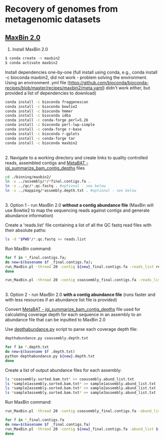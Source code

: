 # Recovery of genomes from metagenomic datasets

## [MaxBin 2.0](https://academic.oup.com/bioinformatics/article/32/4/605/1744462?login=true)

1. Install MaxBin 2.0

```bash
$ conda create -n maxbin2
$ conda activate maxbin2
```

Install dependencies one-by-one (full install using conda, e.g., conda install -c bioconda maxbin2, did not work - problem solving the environment. Using an environment .yml file (https://github.com/bioconda/bioconda-recipes/blob/master/recipes/maxbin2/meta.yaml) didn't work either, but provided a list of dependencies to download)

```bash
conda install -c bioconda fraggenescan
conda install -c bioconda bowtie2
conda install -c bioconda hmmer
conda install -c bioconda idba
conda install -c conda-forge perl=5.26
conda install -c bioconda perl-lwp-simple
conda install -c conda-forge r-base
conda install -c bioconda r-gplots
conda install -c conda-forge tar
conda install -c bioconda maxbin2
```

\
2. Navigate to a working directory and create links to quality controlled reads, assembled contigs and [MetaBAT - jgi_summarize_bam_contig_depths](https://bitbucket.org/berkeleylab/metabat/src/master/) files

```bash
cd ./binning/maxbin2/
ln -s ../assembly/*/*final.contigs.fa .
ln -s ../qc/*.qc.fastq . #optional - see below
ln -s ../mapping/*assembly.depth.txt . #optional - see below
```

\
3. Option 1 - run MaxBin 2.0 **without a contig abundance file** (MaxBin will use Bowtie2 to map the sequencing reads against contigs and generate abundance information)

Create a 'reads.list' file containing a list of all the QC fastq read files with their absolute paths:

```bash
ls -d "$PWD"/*.qc.fastq >> reads.list
```

Run MaxBin command:
```bash
for f in *_final.contigs.fa;
do new=$(basename $f _final.contigs.fa);
run_MaxBin.pl -thread 20 -contig ${new}_final.contigs.fa -reads_list reads.list -out ${new} >& ${new}.maxbin2.log.txt
done

run_MaxBin.pl -thread 20 -contig coassembly_final.contigs.fa -reads_list reads.list -out coassembly >& coassembly.maxbin2.log.txt

```

\
3. Option 2 - run MaxBin 2.0 **with a contig abundance file** (runs faster and with less resources if an abundance list file is provided)

Convert [MetaBAT - jgi_summarize_bam_contig_depths](https://bitbucket.org/berkeleylab/metabat/src/master/) file used for calculating coverage depth for each sequence in an assembly to an abundance file that can be inputted to MaxBin 2.0

Use [depthabundance.py](https://github.com/dgittins/Metagenomics/blob/main/depthabundance.py) script to parse each coverage depth file:

```bash
depthabundance.py coassembly.depth.txt

for f in *.depth.txt
do new=$(basename $f .depth.txt)
python depthabundance.py ${new}.depth.txt
done
```

Create a list of output abundance files for each assembly:

```bash
ls *coassembly.sorted.bam.txt* >> coassembly.abund_list.txt
ls *sample1assembly.sorted.bam.txt* >> sample1assembly.abund_list.txt
ls *sample2assembly.sorted.bam.txt* >> sample2assembly.abund_list.txt
ls *sample3assembly.sorted.bam.txt* >> sample3assembly.abund_list.txt
```

Run MaxBin command:
```bash
run_MaxBin.pl -thread 20 -contig coassembly_final.contigs.fa -abund_list coassembly.abund_list.txt -out coassemblywdepth >& coassembly.maxbin2wdepth.log.txt

for f in *_final.contigs.fa
do new=$(basename $f _final.contigs.fa)
run_MaxBin.pl -thread 20 -contig ${new}_final.contigs.fa -abund_list ${new}assembly.abund_list.txt -out ${new}wdepth >& ${new}.maxbin2wdepth.log.txt
done
```


